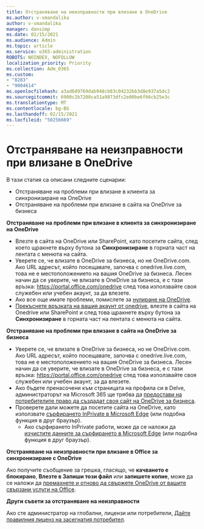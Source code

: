 ```yaml
---
title: Отстраняване на неизправности при влизане в OneDrive
ms.author: v-smandalika
author: v-smandalika
manager: dansimp
ms.date: 02/15/2021
ms.audience: Admin
ms.topic: article
ms.service: o365-administration
ROBOTS: NOINDEX, NOFOLLOW
localization_priority: Priority
ms.collection: Adm_O365
ms.custom:
- "8283"
- "9004614"
ms.openlocfilehash: a3ad6d9769dab948cb83c04232bb3d8e937a5dc2
ms.sourcegitcommit: 6900c2b7208ca51a9873dfc2e00be6f66cb25e3c
ms.translationtype: MT
ms.contentlocale: bg-BG
ms.lasthandoff: 02/15/2021
ms.locfileid: "50256669"
---
```

# <a name="troubleshoot-signing-in-to-onedrive"></a>Отстраняване на неизправности при влизане в OneDrive

В тази статия са описани следните сценарии:

- Отстраняване на проблеми при влизане в клиента за синхронизиране на OneDrive
- Отстраняване на проблеми при влизане в сайта на OneDrive за бизнеса

**Отстраняване на проблеми при влизане в клиента за синхронизиране на OneDrive**

- Влезте в сайта на OneDrive или SharePoint, като посетите сайта, след което щракнете върху бутона за **Синхронизиране** в горната част на лентата с менюта на сайта.
- Уверете се, че влизате в OneDrive за бизнеса, но не OneDrive.com. Ако URL адресът, който посещавате, започва с onedrive.live.com, това не е местоположението на вашия OneDrive за бизнеса. Лесен начин да се уверите, че влизате в OneDrive за бизнеса, е с тази връзка: https://portal.office.com/onedrive след това използвайте своя служебен или учебен акаунт, за да влезете.
- Ако все още имате проблеми, помислете за [нулиране на OneDrive](https://support.microsoft.com/office/reset-onedrive-34701e00-bf7b-42db-b960-84905399050c).
- [Прекъснете връзката на вашия акаунт от onedrive](https://support.microsoft.com/office/how-to-remove-an-account-in-onedrive-72699268-9e64-45bd-b723-9a19f4512fd1), влезте в сайта на Onedrive или SharePoint и след това щракнете върху бутона за **Синхронизиране** в горната част на лентата с менюта на сайта.

**Отстраняване на проблеми при влизане в сайта на OneDrive за бизнеса**

- Уверете се, че влизате в OneDrive за бизнеса, но не OneDrive.com. Ако URL адресът, който посещавате, започва с onedrive.live.com, това не е местоположението на вашия OneDrive за бизнеса. Лесен начин да се уверите, че влизате в OneDrive за бизнеса, е с тази връзка: https://portal.office.com/onedrive след това използвайте своя служебен или учебен акаунт, за да влезете.
- Ако бъдете пренасочени към страницата на профила си в Delve, администраторът на Microsoft 365 ще трябва да [предостави на потребителите право да създадат своя сайт на OneDrive за бизнеса](https://support.microsoft.com/office/you-re-redirected-to-your-delve-profile-page-after-you-click-onedrive-on-the-microsoft-365-app-launcher-2af26640-9ddf-46c3-8912-6af30efcc7b0).
- Проверете дали можете да посетите сайта на OneDrive, като използвате [сърфирането InPrivate в Microsoft Edge](https://support.microsoft.com/microsoft-edge/browse-inprivate-in-microsoft-edge-e6f47704-340c-7d4f-b00d-d0cf35aa1fcc) (или подобна функция в друг браузър).
    - Ако сърфирането InPrivate работи, може да се наложи да [изчистите данните за сърфирането в Microsoft Edge](https://support.microsoft.com/microsoft-edge/view-and-delete-browser-history-in-microsoft-edge-00cf7943-a9e1-975a-a33d-ac10ce454ca4) (или подобна функция в друг браузър).

**Отстраняване на неизправности при влизане в Office за синхронизиране с OneDrive**

Ако получите съобщение за грешка, гласящо, че **качването е блокирано**, **Влезте в Запиши този файл** или **запишете копие**, може да се наложи да [премахнете и отново да свържете OneDrive от вашите свързани услуги на Office](https://support.microsoft.com/office/how-to-resolve-upload-blocked-sign-into-save-this-file-or-save-a-copy-error-messages-32c7340c-f5fb-4ca0-a829-65d8120f81f8).

**Други съвети за отстраняване на неизправности**

Ако сте администратор на глобални, лицензи или потребители, [Дайте правилния лиценз на засегнатия потребител](https://docs.microsoft.com/microsoft-365/admin/manage/assign-licenses-to-users).

